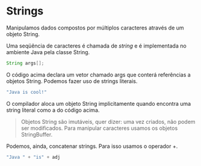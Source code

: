 # Strings

Manipulamos dados compostos por múltiplos caracteres através de um objeto String.

Uma seqüência de caracteres é chamada de *string* e é implementada no ambiente Java pela classe String.

```java
String args[];
```
O código acima declara um vetor chamado args que conterá referências a objetos String. Podemos fazer uso de strings literais.

```java
"Java is cool!"
```

O compilador aloca um objeto String implicitamente quando encontra uma string literal como a do código acima.

> Objetos String são imutáveis, quer dizer: uma vez criados, não podem ser modificados. Para manipular caracteres usamos os objetos StringBuffer.

Podemos, ainda, concatenar strings. Para isso usamos o operador +.

```java
"Java " + "is" + adj
```